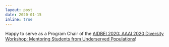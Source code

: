 ```yaml
---
layout: post
date: 2020-01-15 
inline: true
---
```


Happy to serve as a Program Chair of the [AIDBEI 2020: AAAI 2020 Diversity Workshop: Mentoring Students from Underserved Populations](http://kdd.cs.ksu.edu/Workshops/AAAI-2020/)!